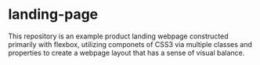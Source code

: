 # landing-page
This repository is an example product landing webpage constructed primarily with flexbox, utilizing componets of CSS3 via multiple classes and properties to create a webpage layout that has a sense of visual balance.
